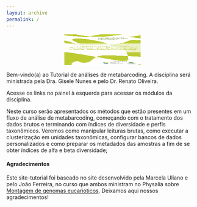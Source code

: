 ```yaml
---
layout: archive
permalink: /
---
```

<p align="center">
<img src="images/banner.png" width="200" height="80">
</p>

Bem-vindo(a) ao Tutorial de análises de metabarcoding.
A disciplina será ministrada pela Dra. Gisele Nunes e pelo Dr. Renato Oliveira.

Acesse os links no painel à esquerda para acessar os módulos da disciplina.

Neste curso serão apresentados os métodos que estão presentes em um fluxo de análise de metabarcoding, começando com o tratamento dos dados brutos e terminando com índices de diversidade e perfis taxonômicos. Veremos como manipular leituras brutas, como executar a clusterização em unidades taxonômicas, configurar bancos de dados personalizados e como preparar os metadados das amostras a fim de se obter índices de alfa e beta diversidade;

#### Agradecimentos
Este site-tutorial foi baseado no site desenvolvido pela Marcela Uliano e pelo João Ferreira, no curso que ambos ministram no Physalia sobre [Montagem de genomas eucarióticos](https://eukaryotic-genome-assembly.github.io/). Deixamos aqui nossos agradecimentos!

